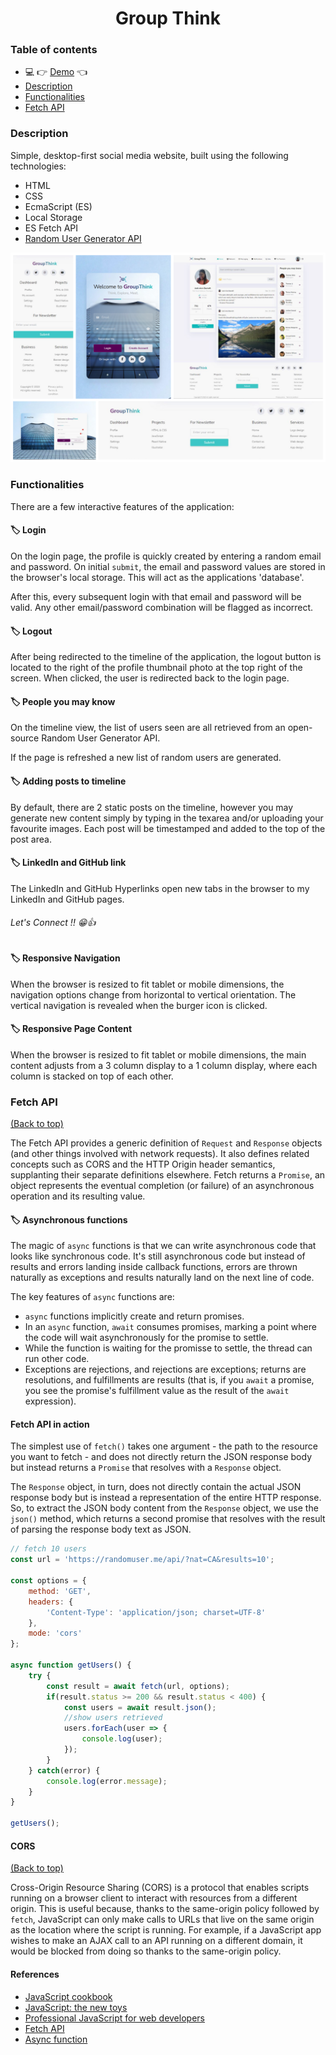 <h1 align="center">Group Think</h1>

### Table of contents
- :computer: :point_right: [Demo](https://moorebarrett-jodiann.github.io/group-think/) :point_left:
- [Description](#description)
- [Functionalities](#functionalities)
- [Fetch API](#fetch-api)

### Description

Simple, desktop-first social media website, built using the following technologies:
- HTML
- CSS
- EcmaScript (ES)
- Local Storage
- ES Fetch API
- [Random User Generator API](https://randomuser.me/)

![Group Think](./src/images/screenshots/Group-Think.png?raw=true "Group Think")

### Functionalities

There are a few interactive features of the application:

#### :label: Login

On the login page, the profile is quickly created by entering a random email and password. On initial `submit`, the email and password values are stored in the browser's local storage. This will act as the applications 'database'.

After this, every subsequent login with that email and password will be valid. Any other email/password combination will be flagged as incorrect.

#### :label: Logout

After being redirected to the timeline of the application, the logout button is located to the right of the profile thumbnail photo at the top right of the screen. When clicked, the user is redirected back to the login page.

#### :label: People you may know

On the timeline view, the list of users seen are all retrieved from an open-source Random User Generator API. 

If the page is refreshed a new list of random users are generated.

#### :label: Adding posts to timeline

By default, there are 2 static posts on the timeline, however you may generate new content simply by typing in the texarea and/or uploading your favourite images. Each post will be timestamped and added to the top of the post area. 

#### :label: LinkedIn and GitHub link

The LinkedIn and GitHub Hyperlinks open new tabs in the browser to my LinkedIn and GitHub pages. 
###### Let's Connect !! 😁👍 #####

#### :label: Responsive Navigation

When the browser is resized to fit tablet or mobile dimensions, the navigation options change from horizontal to vertical orientation. The vertical navigation is revealed when the burger icon is clicked.

#### :label: Responsive Page Content

When the browser is resized to fit tablet or mobile dimensions, the main content adjusts from a 3 column display to a 1 column display, where each column is stacked on top of each other.

### Fetch API

[(Back to top)](#table-of-contents)

The Fetch API provides a generic definition of ```Request``` and ```Response```
objects (and other things involved with network requests). It also defines
related concepts such as CORS and the HTTP Origin header semantics, supplanting
their separate definitions elsewhere. Fetch returns a ```Promise```, an object
represents the eventual completion (or failure) of an asynchronous operation
and its resulting value.

#### :label: Asynchronous functions

The magic of ```async``` functions is that we can write asynchronous code that
looks like synchronous code. It's still asynchronous code but instead of
results and errors landing inside callback functions, errors are thrown
naturally as exceptions and results naturally land on the next line of code.

The key features of ```async``` functions are:

- ```async``` functions implicitly create and return promises.
- In an ```async``` function, ```await``` consumes promises, marking a point
  where the code will wait asynchronously for the promise to settle.
- While the function is waiting for the promisse to settle, the thread can run
  other code.
- Exceptions are rejections, and rejections are exceptions; returns are
  resolutions, and fulfillments are results (that is, if you ```await``` a
  promise, you see the promise's fulfillment value as the result of the ```await```
  expression).

#### Fetch API in action

The simplest use of ```fetch()``` takes one argument - the path to the resource
you want to fetch - and does not directly return the JSON response body but
instead returns a ```Promise``` that resolves with a ```Response``` object.

The ```Response``` object, in turn, does not directly contain the actual JSON
response body but is instead a representation of the entire HTTP response. So,
to extract the JSON body content from the ```Response``` object, we use the
```json()``` method, which returns a second promise that resolves with the
result of parsing the response body text as JSON.

```javascript
// fetch 10 users
const url = 'https://randomuser.me/api/?nat=CA&results=10';

const options = {
    method: 'GET',
    headers: {
        'Content-Type': 'application/json; charset=UTF-8'
    },
    mode: 'cors'
};

async function getUsers() {
    try {
        const result = await fetch(url, options);
        if(result.status >= 200 && result.status < 400) {
            const users = await result.json();
            //show users retrieved
            users.forEach(user => {
                console.log(user);
            });
        }
    } catch(error) {
        console.log(error.message);
    }
}

getUsers();
```

#### CORS

[(Back to top)](#table-of-contents)

Cross-Origin Resource Sharing (CORS) is a protocol that enables scripts running
on a browser client to interact with resources from a different origin. This is
useful because, thanks to the same-origin policy followed by ```fetch```,
JavaScript can only make calls to URLs that live on the same origin as the
location where the script is running. For example, if a JavaScript app wishes
to make an AJAX call to an API running on a different domain, it would be
blocked from doing so thanks to the same-origin policy.

#### References

- [JavaScript cookbook](https://www.oreilly.com/library/view/javascript-cookbook-3rd/9781492055747/)
- [JavaScript: the new toys](https://www.wiley.com/en-us/JavaScript:+The+New+Toys-p-9781119367963)
- [Professional JavaScript for web developers](https://www.wiley.com/en-us/Professional+JavaScript+for+Web+Developers%2C+4th+Edition-p-9781119366447)
- [Fetch API](https://developer.mozilla.org/en-US/docs/Web/API/Fetch_API)
- [Async function](https://developer.mozilla.org/en-US/docs/Web/JavaScript/Reference/Statements/async_function)
